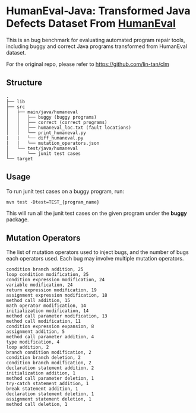 # HumanEval-Java: Transformed Java Defects Dataset From [HumanEval](https://github.com/openai/human-eval)

This is an bug benchmark for evaluating automated program repair tools, including buggy and correct Java programs transformed from HumanEval dataset.

For the original repo, please refer to https://github.com/lin-tan/clm

## Structure
```
.
├── lib
├── src
│   ├── main/java/humaneval
│   │   ├── buggy (buggy programs)
│   │   ├── correct (correct programs)
│   │   ├── humaneval_loc.txt (fault locations)
│   │   └── print_humaneval.py
|   |   └── diff_humaneval.py
|   |   └── mutation_operators.json
│   └── test/java/humaneval
│       └── junit test cases
└── target
```

## Usage
To run junit test cases on a buggy program, run:
```
mvn test -Dtest=TEST_{program_name}
```
This will run all the junit test cases on the given program under the **buggy** package.

## Mutation Operators
The list of mutation operators used to inject bugs, and the number of bugs each operators used. Each bug may involve multiple mutation operators.
```
condition branch addition, 25
loop condition modification, 25
condition expression modification, 24
variable modification, 24
return expression modification, 19
assignment expression modification, 18
method call addition, 15
math operator modification, 14
initialization modification, 14
method call parameter modification, 13
method call modification, 11
condition expression expansion, 8
assignment addition, 5
method call parameter addition, 4
type modification, 4
loop addition, 2
branch condition modification, 2
condition branch deletion, 2
condition branch modification, 2
declaration statement addition, 2
initialization addition, 1
method call parameter deletion, 1
try-catch statement addition, 1
break statement addition, 1
declaration statement deletion, 1
assignment statement deletion, 1
method call deletion, 1
```
